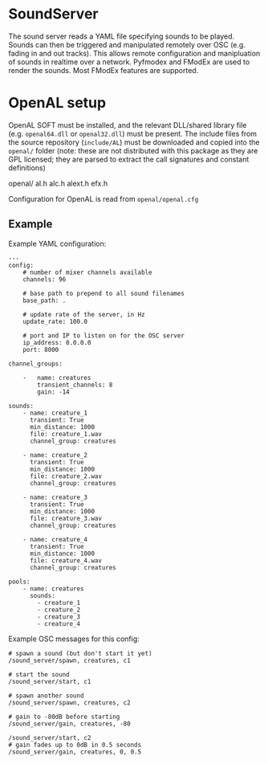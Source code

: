 # SoundServer
The sound server reads a YAML file specifying sounds to be played. Sounds can then be triggered and manipulated remotely over OSC (e.g. fading in and out tracks). This allows
remote configuration and manipluation of sounds in realtime over a network. Pyfmodex and FModEx are used to render the sounds.  Most FModEx features are supported. 

# OpenAL setup
OpenAL SOFT must be installed, and the relevant DLL/shared library file (e.g. `openal64.dll` or `openal32.dll`) must be present.
The include files from the source repository (`include/AL`) must be downloaded and copied into the `openal/` folder (note: these are not distributed
with this package as they are GPL licensed; they are parsed to extract the call signatures and constant definitions)

  openal/
      al.h
      alc.h
      alext.h
      efx.h

Configuration for OpenAL is read from `openal/openal.cfg`



## Example
Example YAML configuration:

    ---
    config:
        # number of mixer channels available
        channels: 96
        
        # base path to prepend to all sound filenames
        base_path: .

        # update rate of the server, in Hz
        update_rate: 100.0
            
        # port and IP to listen on for the OSC server    
        ip_address: 0.0.0.0
        port: 8000

    channel_groups:

        -   name: creatures
            transient_channels: 8
            gain: -14

    sounds:
        - name: creature_1
          transient: True
          min_distance: 1000
          file: creature_1.wav
          channel_group: creatures
        
        - name: creature_2
          transient: True
          min_distance: 1000
          file: creature_2.wav
          channel_group: creatures
        
        - name: creature_3
          transient: True
          min_distance: 1000
          file: creature_3.wav
          channel_group: creatures
          
        - name: creature_4
          transient: True
          min_distance: 1000
          file: creature_4.wav
          channel_group: creatures

    pools:               
        - name: creatures
          sounds: 
            - creature_1 
            - creature_2 
            - creature_3        
            - creature_4            
                   

    
Example OSC messages for this config:

    # spawn a sound (but don't start it yet)
    /sound_server/spawn, creatures, c1
    
    # start the sound
    /sound_server/start, c1
    
    # spawn another sound
    /sound_server/spawn, creatures, c2
    
    # gain to -80dB before starting
    /sound_server/gain, creatures, -80
    
    /sound_server/start, c2
    # gain fades up to 0dB in 0.5 seconds
    /sound_server/gain, creatures, 0, 0.5 

